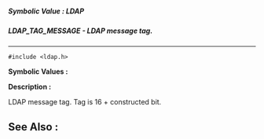 ##### Symbolic Value : LDAP
##### LDAP_TAG_MESSAGE - LDAP message tag.
---
```
#include <ldap.h>
```

**Symbolic Values :**



**Description :**

LDAP message tag.  Tag is 16 + constructed bit.


**See Also :**
---
